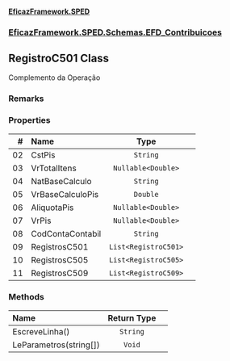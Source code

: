 #### [EficazFramework.SPED](EficazFrameworkSPED.md 'EficazFramework SPED')
### [EficazFramework.SPED.Schemas.EFD_Contribuicoes](EficazFramework.SPED.Schemas.EFD_Contribuicoes.md 'EficazFramework.SPED.Schemas.EFD_Contribuicoes')

## RegistroC501 Class

Complemento da Operação

### Remarks
### Properties

| # | Name | Type | |
| ---: | :--- | :---: | :--- |
| 02 | CstPis | `String` |  |
| 03 | VrTotalItens | `Nullable<Double>` |  |
| 04 | NatBaseCalculo | `String` |  |
| 05 | VrBaseCalculoPis | `Double` |  |
| 06 | AliquotaPis | `Nullable<Double>` |  |
| 07 | VrPis | `Nullable<Double>` |  |
| 08 | CodContaContabil | `String` |  |
| 09 | RegistrosC501 | `List<RegistroC501>` |  |
| 10 | RegistrosC505 | `List<RegistroC505>` |  |
| 11 | RegistrosC509 | `List<RegistroC509>` |  |
### Methods

| Name | Return Type | |
| :--- | :---: | :--- |
| EscreveLinha() | `String` |  |
| LeParametros(string[]) | `Void` |  |
